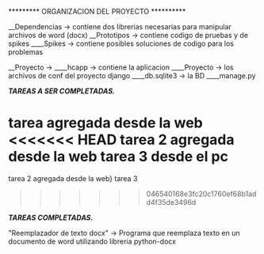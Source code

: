 
********* ORGANIZACION DEL PROYECTO **********

__Dependencias -> contiene dos librerias necesarias para manipular archivos de word (docx)
__Prototipos -> contiene codigo de pruebas y de spikes
____Spikes -> contiene posibles soluciones de codigo para los problemas

__Proyecto ->
____hcapp -> contiene la aplicacion
____Proyecto -> los archivos de conf del proyecto django
____db.sqlite3 -> la BD 
____manage.py







_________TAREAS A SER COMPLETADAS._________


tarea agregada desde la web
<<<<<<< HEAD
tarea 2 agregada desde la web
tarea 3 desde el pc
=======
tarea 2 agregada desde la web}
tarea 3

>>>>>>> 046540168e3fc20c1760ef68b1add4f35de3496d


_________TAREAS COMPLETADAS._________

"Reemplazador de texto docx" -> Programa que reemplaza texto en un documento de word
utilizando libreria python-docx


